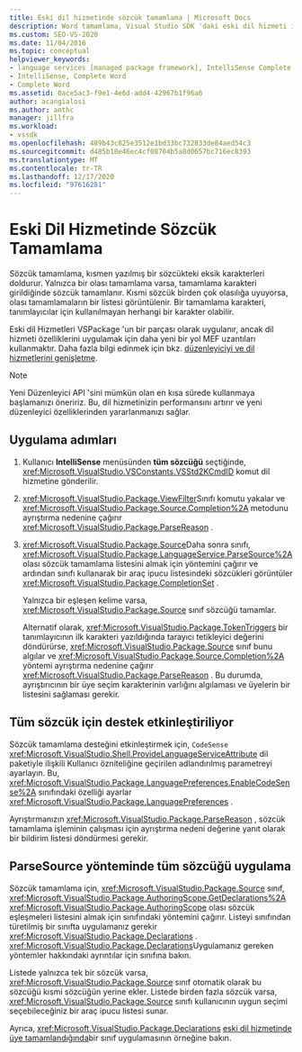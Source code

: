 ```yaml
---
title: Eski dil hizmetinde sözcük tamamlama | Microsoft Docs
description: Word tamamlama, Visual Studio SDK 'daki eski dil hizmeti için desteklenebilir. Eski dil hizmetlerinin bir VSPackage içinde nasıl uygulandığını öğrenin.
ms.custom: SEO-VS-2020
ms.date: 11/04/2016
ms.topic: conceptual
helpviewer_keywords:
- language services [managed package framework], IntelliSense Complete Word
- IntelliSense, Complete Word
- Complete Word
ms.assetid: 0ace5ac3-f9e1-4e6d-add4-42967b1f96a6
author: acangialosi
ms.author: anthc
manager: jillfra
ms.workload:
- vssdk
ms.openlocfilehash: 489b43c825e3512e1bd33bc732833de84aed54c3
ms.sourcegitcommit: d485b18e46ec4cf08704b5a8d0657bc716ec8393
ms.translationtype: MT
ms.contentlocale: tr-TR
ms.lasthandoff: 12/17/2020
ms.locfileid: "97616281"
---
```

# <a name="word-completion-in-a-legacy-language-service"></a>Eski Dil Hizmetinde Sözcük Tamamlama
Sözcük tamamlama, kısmen yazılmış bir sözcükteki eksik karakterleri doldurur. Yalnızca bir olası tamamlama varsa, tamamlama karakteri girildiğinde sözcük tamamlanır. Kısmi sözcük birden çok olasılığa uyuyorsa, olası tamamlamaların bir listesi görüntülenir. Bir tamamlama karakteri, tanımlayıcılar için kullanılmayan herhangi bir karakter olabilir.

 Eski dil Hizmetleri VSPackage 'un bir parçası olarak uygulanır, ancak dil hizmeti özelliklerini uygulamak için daha yeni bir yol MEF uzantıları kullanmaktır. Daha fazla bilgi edinmek için bkz. [düzenleyiciyi ve dil hizmetlerini genişletme](../../extensibility/extending-the-editor-and-language-services.md).

> [!NOTE]
> Yeni Düzenleyici API 'sini mümkün olan en kısa sürede kullanmaya başlamanızı öneririz. Bu, dil hizmetinizin performansını artırır ve yeni düzenleyici özelliklerinden yararlanmanızı sağlar.

## <a name="implementation-steps"></a>Uygulama adımları

1. Kullanıcı **IntelliSense** menüsünden **tüm sözcüğü** seçtiğinde, <xref:Microsoft.VisualStudio.VSConstants.VSStd2KCmdID> komut dil hizmetine gönderilir.

2. <xref:Microsoft.VisualStudio.Package.ViewFilter>Sınıfı komutu yakalar ve <xref:Microsoft.VisualStudio.Package.Source.Completion%2A> metodunu ayrıştırma nedenine çağırır <xref:Microsoft.VisualStudio.Package.ParseReason> .

3. <xref:Microsoft.VisualStudio.Package.Source>Daha sonra sınıfı, <xref:Microsoft.VisualStudio.Package.LanguageService.ParseSource%2A> olası sözcük tamamlama listesini almak için yöntemini çağırır ve ardından sınıfı kullanarak bir araç ipucu listesindeki sözcükleri görüntüler <xref:Microsoft.VisualStudio.Package.CompletionSet> .

    Yalnızca bir eşleşen kelime varsa, <xref:Microsoft.VisualStudio.Package.Source> sınıf sözcüğü tamamlar.

   Alternatif olarak, <xref:Microsoft.VisualStudio.Package.TokenTriggers> bir tanımlayıcının ilk karakteri yazıldığında tarayıcı tetikleyici değerini döndürürse, <xref:Microsoft.VisualStudio.Package.Source> sınıf bunu algılar ve <xref:Microsoft.VisualStudio.Package.Source.Completion%2A> yöntemi ayrıştırma nedenine çağırır <xref:Microsoft.VisualStudio.Package.ParseReason> . Bu durumda, ayrıştırıcının bir üye seçim karakterinin varlığını algılaması ve üyelerin bir listesini sağlaması gerekir.

## <a name="enabling-support-for-the-complete-word"></a>Tüm sözcük için destek etkinleştiriliyor
 Sözcük tamamlama desteğini etkinleştirmek için, `CodeSense` <xref:Microsoft.VisualStudio.Shell.ProvideLanguageServiceAttribute> dil paketiyle ilişkili Kullanıcı özniteliğine geçirilen adlandırılmış parametreyi ayarlayın. Bu, <xref:Microsoft.VisualStudio.Package.LanguagePreferences.EnableCodeSense%2A> sınıfındaki özelliği ayarlar <xref:Microsoft.VisualStudio.Package.LanguagePreferences> .

 Ayrıştırmanızın <xref:Microsoft.VisualStudio.Package.ParseReason> , sözcük tamamlama işleminin çalışması için ayrıştırma nedeni değerine yanıt olarak bir bildirim listesi döndürmesi gerekir.

## <a name="implementing-complete-word-in-the-parsesource-method"></a>ParseSource yönteminde tüm sözcüğü uygulama
 Sözcük tamamlama için, <xref:Microsoft.VisualStudio.Package.Source> sınıf, <xref:Microsoft.VisualStudio.Package.AuthoringScope.GetDeclarations%2A> <xref:Microsoft.VisualStudio.Package.AuthoringScope> olası sözcük eşleşmeleri listesini almak için sınıfındaki yöntemini çağırır. Listeyi sınıfından türetilmiş bir sınıfta uygulamanız gerekir <xref:Microsoft.VisualStudio.Package.Declarations> . <xref:Microsoft.VisualStudio.Package.Declarations>Uygulamanız gereken yöntemler hakkındaki ayrıntılar için sınıfına bakın.

 Listede yalnızca tek bir sözcük varsa, <xref:Microsoft.VisualStudio.Package.Source> sınıf otomatik olarak bu sözcüğü kısmi sözcüğün yerine ekler. Listede birden fazla sözcük varsa, <xref:Microsoft.VisualStudio.Package.Source> sınıfı kullanıcının uygun seçimi seçebileceğiniz bir araç ipucu listesi sunar.

 Ayrıca, <xref:Microsoft.VisualStudio.Package.Declarations> [eski dil hizmetinde üye tamamlandığında](../../extensibility/internals/member-completion-in-a-legacy-language-service.md)bir sınıf uygulamasının örneğine bakın.
